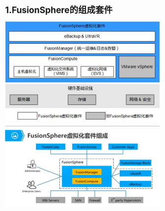 # 1.FusionSphere的组成套件



![FusionComputer在华为架构中的地位](.图片存放/FusionComputer在华为架构中的地位.jpg)



![FusionSphere虚拟化套件](.图片存放/FusionSphere虚拟化套件.png)



